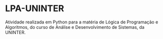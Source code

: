 # LPA-UNINTER

Atividade realizada em Python para a matéria de Lógica de Programação e Algoritmos, do curso de Análise e Desenvolvimento de Sistemas, da UNINTER. 
